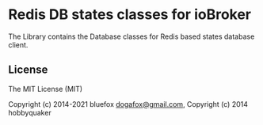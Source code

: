 # Redis DB states classes for ioBroker
The Library contains the Database classes for Redis based states database client.

## License
The MIT License (MIT)

Copyright (c) 2014-2021 bluefox <dogafox@gmail.com>,
Copyright (c) 2014      hobbyquaker
